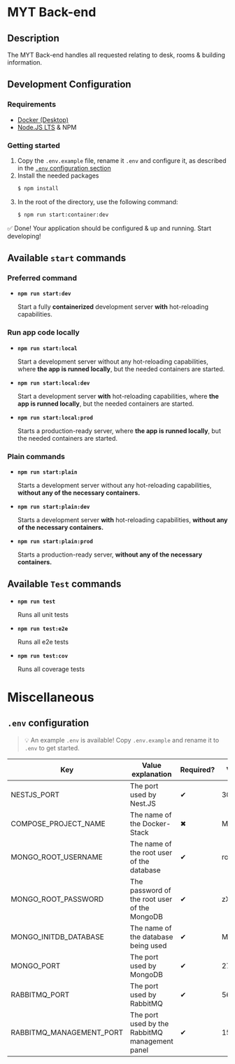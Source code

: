 # MYT Back-end

## Description

The MYT Back-end handles all requested relating to desk, rooms & building information.

## Development Configuration
### Requirements
- [Docker (Desktop)](https://www.docker.com/get-started)
- [Node.JS LTS](https://nodejs.org/en/download/) & NPM
### Getting started
1. Copy the `.env.example` file, rename it `.env` and configure it, as described in the [`.env` configuration section](#env-configuration)
2. Install the needed packages
   ```bash
   $ npm install
   ```
3. In the root of the directory, use the following command:
    ```bash
    $ npm run start:container:dev
    ```
✅ Done! Your application should be configured & up and running. Start developing!

## Available `start` commands
### Preferred command
- **`npm run start:dev`**
    
  Start a fully **containerized** development server **with** hot-reloading capabilities.

### Run app code locally
- **`npm run start:local`**
  
  Start a development server without any hot-reloading capabilities, where **the app is runned locally**, but the needed containers are started.

- **`npm run start:local:dev`**
  
  Start a development server **with** hot-reloading capabilities, where **the app is runned locally**, but the needed containers are started.

- **`npm run start:local:prod`**
  
  Starts a production-ready server, where **the app is runned locally**, but the needed containers are started.

### Plain commands
- **`npm run start:plain`**
  
  Starts a development server without any hot-reloading capabilities, **without any of the necessary containers.** 

- **`npm run start:plain:dev`**
  
  Starts a development server **with** hot-reloading capabilities, **without any of the necessary containers.** 

- **`npm run start:plain:prod`**
  
  Starts a production-ready server, **without any of the necessary containers.** 

## Available `Test` commands
- **`npm run test`**
  
  Runs all unit tests
- **`npm run test:e2e`**
  
  Runs all e2e tests
- **`npm run test:cov`**
  
  Runs all coverage tests
# Miscellaneous
## `.env` configuration
> :bulb: An example `.env` is available! Copy `.env.example` and rename it to `.env` to get started.

|Key|Value explanation|Required?|Value example|
|---|---|---|---|
|NESTJS_PORT|The port used by Nest.JS|✔|3000|
|COMPOSE_PROJECT_NAME|The name of the Docker-Stack|✖|MYT_Backend|
|MONGO_ROOT_USERNAME|The name of the root user of the database|✔|root|
|MONGO_ROOT_PASSWORD|The password of the root user of the MongoDB|✔|zXnpa&VDpoj6RU|
|MONGO_INITDB_DATABASE|The name of the database being used|✔|MYT|
|MONGO_PORT|The port used by MongoDB|✔|27017|
|RABBITMQ_PORT|The port used by RabbitMQ|✔|5672|
|RABBITMQ_MANAGEMENT_PORT|The port used by the RabbitMQ management panel|✔|15672|
